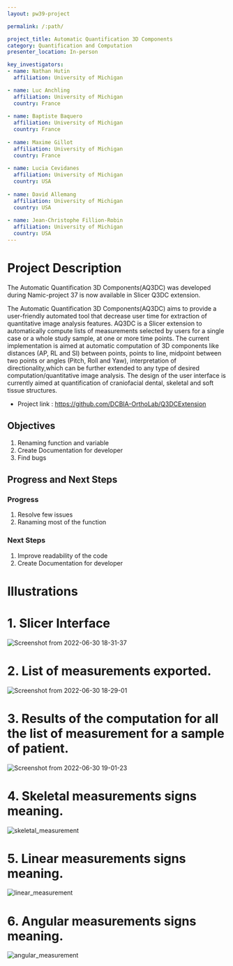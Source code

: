 ```yaml
---
layout: pw39-project

permalink: /:path/

project_title: Automatic Quantification 3D Components
category: Quantification and Computation
presenter_location: In-person

key_investigators:
- name: Nathan Hutin
  affiliation: University of Michigan

- name: Luc Anchling
  affiliation: University of Michigan
  country: France
  
- name: Baptiste Baquero
  affiliation: University of Michigan
  country: France
  
- name: Maxime Gillot
  affiliation: University of Michigan
  country: France
  
- name: Lucia Cevidanes
  affiliation: University of Michigan
  country: USA
  
- name: David Allemang
  affiliation: University of Michigan
  country: USA
  
- name: Jean-Christophe Fillion-Robin
  affiliation: University of Michigan
  country: USA
---
```


# Project Description
The Automatic Quantification 3D Components(AQ3DC) was developed during Namic-project 37 is now available in Slicer Q3DC extension.

The Automatic Quantification 3D Components(AQ3DC) aims to provide a user-friendly automated tool that decrease user time for extraction of quantitative
image analysis features. 
AQ3DC is a Slicer extension to automatically compute lists of measurements selected by users for a single case or a whole
study sample, at one or more time points. 
The current implementation is aimed at automatic computation of 3D components like distances (AP, RL and SI) 
between points, points to line, midpoint between two points or angles (Pitch, Roll and Yaw), interpretation of directionality,which can be further extended to any type of desired computation/quantitative image analysis. The design of the user interface is currently aimed at quantification of craniofacial dental,  skeletal and soft tissue structures. 

- Project link : https://github.com/DCBIA-OrthoLab/Q3DCExtension



## Objectives

1. Renaming function and variable
2. Create Documentation for developer
3. Find bugs


## Progress and Next Steps
### Progress
1. Resolve few issues
2. Ranaming most of the function


### Next Steps

1. Improve readability of the code
2. Create Documentation for developer





# Illustrations

<!-- Add pictures and links to videos that demonstrate what has been accomplished.
![Description of picture](Example2.jpg)
![Some more images](Example2.jpg)
-->
# 1. Slicer Interface
![Screenshot from 2022-06-30 18-31-37](https://user-images.githubusercontent.com/83285614/176789715-f90c3ea5-faf6-4e49-bdf3-2683b18ce375.png)

# 2. List of measurements exported.
![Screenshot from 2022-06-30 18-29-01](https://user-images.githubusercontent.com/83285614/176789814-29e76874-1060-4681-bbe3-a4853975f510.png)

# 3. Results of the computation for all the list of measurement for a sample of patient.
![Screenshot from 2022-06-30 19-01-23](https://user-images.githubusercontent.com/83285614/176792428-d5c3cb6f-4e56-45c0-95e2-fb24798453a8.png)

# 4. Skeletal measurements signs meaning.
![skeletal_measurement](https://user-images.githubusercontent.com/83285614/176794349-fa99dcc8-bdf7-4518-ba8e-01451ebf05d8.jpeg)

# 5. Linear measurements signs meaning.
![linear_measurement](https://user-images.githubusercontent.com/83285614/176794371-c87e7cba-8242-4149-bbda-5e67e28859cc.jpeg)

# 6. Angular measurements signs meaning.
![angular_measurement](https://user-images.githubusercontent.com/83285614/176794405-c1e283e6-bad2-4da5-b777-991e93c419ce.jpeg)
